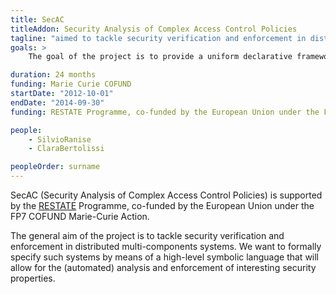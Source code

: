 ```yaml
---
title: SecAC
titleAddon: Security Analysis of Complex Access Control Policies
tagline: "aimed to tackle security verification and enforcement in distributed multi-components systems. We want to formally specify such systems by means of a high-level symbolic language that will allow for the (automated) analysis and enforcement of interesting security properties."
goals: >
    The goal of the project is to provide a uniform declarative framework to define, compose and verify, at design-time as well as at run-time, multi-policy distributed environments. We aim at developing a declarative rule-based specification language with clean and unambiguous semantics, and offering the possibility to perform automatic analysis of access control policies. Design-time analysis will be based on symbolic analysis techniques where violation of authorisation constraints are reduced to symbolic model-checking problems. Run-time verification techniques will be based on aspect-oriented programming for integrating our high-level policy specifications into target programs and ensure safe execution monitoring. This approach guarantees modularity, since security policies are specified and checked independently, and can later be weaved into different applications.

duration: 24 months
funding: Marie Curie COFUND
startDate: "2012-10-01"
endDate: "2014-09-30"
funding: RESTATE Programme, co-funded by the European Union under the FP7 COFUND Marie-Curie Action

people:
    - SilvioRanise
    - ClaraBertolissi

peopleOrder: surname
---
```


SecAC (Security Analysis of Complex Access Control Policies) is supported by the [RESTATE](http://cofund.fbk.eu/) Programme, co-funded by the European Union under the FP7 COFUND Marie-Curie Action.

The general aim of the project is to tackle security verification and enforcement in distributed multi-components systems. We want to formally specify such systems by means of a high-level symbolic language that will allow for the (automated) analysis and enforcement of interesting security properties.
